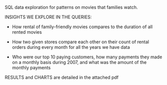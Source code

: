 SQL data exploration for patterns on movies that families watch.

INSIGHTS WE EXPLORE IN THE QUERIES:
- How rental of family-friendly movies compares to the duration of all rented movies 

- How two given stores compare each other on their count of rental orders during every month for all the years we have data

- Who were our top 10 paying customers, how many payments they made on a monthly basis during 2007, and what was the amount of the monthly payments



RESULTS and CHARTS are detailed in the attached pdf
